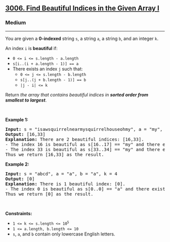 <h2><a href="https://leetcode.com/problems/find-beautiful-indices-in-the-given-array-i">3006. Find Beautiful Indices in the Given Array I</a></h2><h3>Medium</h3><hr><p>You are given a <strong>0-indexed</strong> string <code>s</code>, a string <code>a</code>, a string <code>b</code>, and an integer <code>k</code>.</p>

<p>An index <code>i</code> is <strong>beautiful</strong> if:</p>

<ul>
	<li><code>0 &lt;= i &lt;= s.length - a.length</code></li>
	<li><code>s[i..(i + a.length - 1)] == a</code></li>
	<li>There exists an index <code>j</code> such that:
	<ul>
		<li><code>0 &lt;= j &lt;= s.length - b.length</code></li>
		<li><code>s[j..(j + b.length - 1)] == b</code></li>
		<li><code>|j - i| &lt;= k</code></li>
	</ul>
	</li>
</ul>

<p>Return <em>the array that contains beautiful indices in <strong>sorted order from smallest to largest</strong></em>.</p>

<p>&nbsp;</p>
<p><strong class="example">Example 1:</strong></p>

<pre>
<strong>Input:</strong> s = &quot;isawsquirrelnearmysquirrelhouseohmy&quot;, a = &quot;my&quot;, b = &quot;squirrel&quot;, k = 15
<strong>Output:</strong> [16,33]
<strong>Explanation:</strong> There are 2 beautiful indices: [16,33].
- The index 16 is beautiful as s[16..17] == &quot;my&quot; and there exists an index 4 with s[4..11] == &quot;squirrel&quot; and |16 - 4| &lt;= 15.
- The index 33 is beautiful as s[33..34] == &quot;my&quot; and there exists an index 18 with s[18..25] == &quot;squirrel&quot; and |33 - 18| &lt;= 15.
Thus we return [16,33] as the result.
</pre>

<p><strong class="example">Example 2:</strong></p>

<pre>
<strong>Input:</strong> s = &quot;abcd&quot;, a = &quot;a&quot;, b = &quot;a&quot;, k = 4
<strong>Output:</strong> [0]
<strong>Explanation:</strong> There is 1 beautiful index: [0].
- The index 0 is beautiful as s[0..0] == &quot;a&quot; and there exists an index 0 with s[0..0] == &quot;a&quot; and |0 - 0| &lt;= 4.
Thus we return [0] as the result.
</pre>

<p>&nbsp;</p>
<p><strong>Constraints:</strong></p>

<ul>
	<li><code>1 &lt;= k &lt;= s.length &lt;= 10<sup>5</sup></code></li>
	<li><code>1 &lt;= a.length, b.length &lt;= 10</code></li>
	<li><code>s</code>, <code>a</code>, and <code>b</code> contain only lowercase English letters.</li>
</ul>
